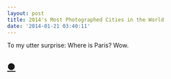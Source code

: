 ```yaml
---
layout: post
title: 2014's Most Photographed Cities in the World
date: '2014-01-21 03:40:11'
---
```


<p>To my utter surprise: Where is Paris? Wow.</p>

<h2 id="httpthenewsprintcoblog2014mostphotographedcities"><a href="http://thenewsprint.co/blog/2014-most-photographed-cities">●</a></h2>